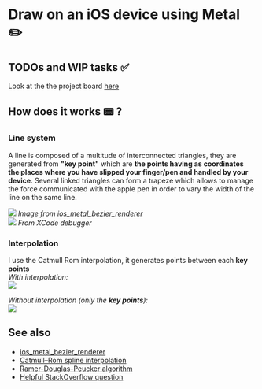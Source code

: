# Draw on an iOS device using Metal ✏️

## TODOs and WIP tasks ✅
Look at the the project board [here](https://github.com/OwenCalvin/hand-drawing-swift-metal/projects/1)

## How does it works 📟 ?
### Line system
A line is composed of a multitude of interconnected triangles, they are generated from **"key point"** which are **the points having as coordinates the places where you have slipped your finger/pen and handled by your device**. Several linked triangles can form a trapeze which allows to manage the force communicated with the apple pen in order to vary the width of the line on the same line.

![](https://github.com/eldade/ios_metal_bezier_renderer/blob/master/Wireframe_Screenshot.png)
*Image from [ios_metal_bezier_renderer](https://github.com/eldade/ios_metal_bezier_renderer)*  
![](https://i.imgur.com/8t2qGRj.png)
*From XCode debugger*

### Interpolation
I use the Catmull Rom interpolation, it generates points between each **key points**   
*With interpolation:*  
![](https://i.imgur.com/dw193ag.jpg)

*Without interpolation (only the **key points**):*  
![](https://i.imgur.com/UTst8CB.jpg)  

## See also
- [ios_metal_bezier_renderer](https://github.com/eldade/ios_metal_bezier_renderer)
- [Catmull–Rom spline interpolation](https://en.wikipedia.org/wiki/Centripetal_Catmull–Rom_spline)
- [Ramer-Douglas-Peucker algorithm](https://en.m.wikipedia.org/wiki/Ramer–Douglas–Peucker_algorithm)
- [Helpful StackOverflow question](https://stackoverflow.com/questions/42889699/smooth-drawing-with-apple-pencil)
